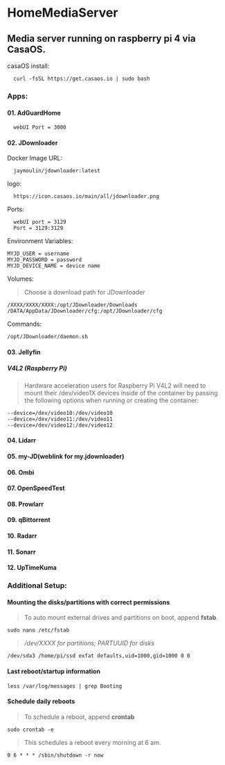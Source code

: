 # HomeMediaServer

## Media server running on raspberry pi 4 via CasaOS.

casaOS install:

      curl -fsSL https://get.casaos.io | sudo bash

### **Apps:** 

#### 01. AdGuardHome

      webUI Port = 3000

#### 02. JDownloader

Docker Image URL:  
      
      jaymoulin/jdownloader:latest  

logo:  

      https://icon.casaos.io/main/all/jdownloader.png  

Ports:

      webUI port = 3129
      Port = 3129:3129

Environment Variables:

    MYJD_USER = username  
    MYJD_PASSWORD = password  
    MYJD_DEVICE_NAME = device name  

Volumes:  

> Choose a download path for JDownloader  

    /XXXX/XXXX/XXXX:/opt/JDownloader/Downloads 
    /DATA/AppData/JDownloader/cfg:/opt/JDownloader/cfg  

Commands:  

    /opt/JDownloader/daemon.sh

#### 03. Jellyfin

##### V4L2 (Raspberry Pi)

> Hardware acceleration users for Raspberry Pi V4L2 will need to mount their /dev/video1X devices inside of the container by passing the following options when running or creating the container: 

    --device=/dev/video10:/dev/video10
    --device=/dev/video11:/dev/video11
    --device=/dev/video12:/dev/video12  

#### 04. Lidarr
#### 05. my-JD(weblink for my.jdownloader)
#### 06. Ombi
#### 07. OpenSpeedTest
#### 08. Prowlarr
#### 09. qBittorrent
#### 10. Radarr
#### 11. Sonarr
#### 12. UpTimeKuma

### **Additional Setup:**

#### Mounting the disks/partitions with correct permissions  

> To auto mount external drives and partitions on boot, append **fstab**.  
    
    sudo nano /etc/fstab  

> */dev/XXXX for partitions; PARTUUID for disks*  

    /dev/sda3 /home/pi/ssd exfat defaults,uid=1000,gid=1000 0 0 


#### Last reboot/startup information
    
    less /var/log/messages | grep Booting
    
#### Schedule daily reboots

> To schedule a reboot, append **crontab**
 
    sudo crontab -e

> This schedules a reboot every morning at 6 am.

    0 6 * * * /sbin/shutdown -r now
